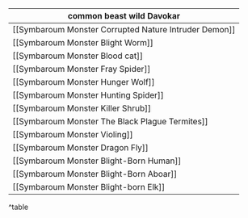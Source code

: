 | common beast wild Davokar                             |
| ----------------------------------------------------- |
| [[Symbaroum Monster Corrupted Nature Intruder Demon]] |
| [[Symbaroum Monster Blight Worm]]                     |
| [[Symbaroum Monster Blood cat]]                       |
| [[Symbaroum Monster Fray Spider]]                     |
| [[Symbaroum Monster Hunger Wolf]]                     |
| [[Symbaroum Monster Hunting Spider]]                  |
| [[Symbaroum Monster Killer Shrub]]                    |
| [[Symbaroum Monster The Black Plague Termites]]       |
| [[Symbaroum Monster Violing]]                         |
| [[Symbaroum Monster Dragon Fly]]                      |
| [[Symbaroum Monster Blight-Born Human]]               |
| [[Symbaroum Monster Blight-Born Aboar]]               |
| [[Symbaroum Monster Blight-born Elk]]                 |

^table
